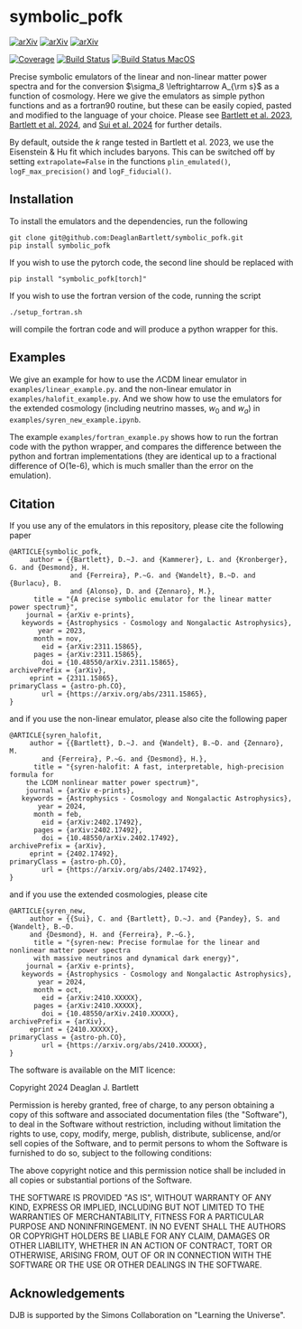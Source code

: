 # symbolic_pofk

[![arXiv](https://img.shields.io/badge/arXiv-2311.15865-b31b1b.svg)](https://arxiv.org/abs/2311.15865)
[![arXiv](https://img.shields.io/badge/arXiv-2402.17492-b31b1b.svg)](https://arxiv.org/abs/2402.17492)
[![arXiv](https://img.shields.io/badge/arXiv-2410.XXXXX-b31b1b.svg)](https://arxiv.org/abs/2410.XXXXX)

[![Coverage](https://img.shields.io/codecov/c/github/DeaglanBartlett/symbolic_pofk)](https://app.codecov.io/gh/DeaglanBartlett/symbolic_pofk)
[![Build Status](https://github.com/DeaglanBartlett/symbolic_pofk/actions/workflows/build-linux.yml/badge.svg)](https://github.com/DeaglanBartlett/symbolic_pofk/actions/workflows/build-linux.yml)
[![Build Status MacOS](https://github.com/DeaglanBartlett/symbolic_pofk/actions/workflows/build-mac.yml/badge.svg)](https://github.com/DeaglanBartlett/symbolic_pofk/actions/workflows/build-mac.yml)



Precise symbolic emulators of the linear and non-linear matter power spectra and for the conversion
$\sigma_8 \leftrightarrow A_{\rm s}$ as a function of cosmology.
Here we give the emulators as simple python functions and as a fortran90 routine, but these can be 
easily copied, pasted and modified to the language of your choice.
Please see 
[Bartlett et al. 2023](https://arxiv.org/abs/2311.15865), 
[Bartlett et al. 2024](https://arxiv.org/abs/2402.17492),
and [Sui et al. 2024](https://arxiv.org/abs/2410.XXXXX)
for further details.

By default, outside the $k$ range tested in Bartlett et al. 2023, 
we use the Eisenstein & Hu fit which includes baryons. This can be switched off by setting
`extrapolate=False` in the functions `plin_emulated()`, `logF_max_precision()` and
`logF_fiducial()`. 


## Installation

To install the emulators and the dependencies, run the following

```
git clone git@github.com:DeaglanBartlett/symbolic_pofk.git
pip install symbolic_pofk
```

If you wish to use the pytorch code, the second line should be replaced with
```
pip install "symbolic_pofk[torch]"
```

If you wish to use the fortran version of the code, running the script
```
./setup_fortran.sh
```
will compile the fortran code and will produce a python wrapper for this.

## Examples

We give an example for how to use the $\Lambda$CDM
linear emulator in `examples/linear_example.py`.
and the non-linear emulator in `examples/halofit_example.py`.
And we show how to use the emulators for the extended cosmology
(including neutrino masses, $w_0$ and $w_a$) in `examples/syren_new_example.ipynb`.

The example `examples/fortran_example.py` shows how to run the
fortran code with the python wrapper, and compares the difference
between the python and fortran implementations
(they are identical up to a fractional difference of
O(1e-6), which is much smaller than the error on the emulation).

## Citation

If you use any of the emulators in this repository, please cite the following paper
```
@ARTICLE{symbolic_pofk,
     author = {{Bartlett}, D.~J. and {Kammerer}, L. and {Kronberger}, G. and {Desmond}, H.
               and {Ferreira}, P.~G. and {Wandelt}, B.~D. and {Burlacu}, B.
               and {Alonso}, D. and {Zennaro}, M.},
      title = "{A precise symbolic emulator for the linear matter power spectrum}",
    journal = {arXiv e-prints},
   keywords = {Astrophysics - Cosmology and Nongalactic Astrophysics},
       year = 2023,
      month = nov,
        eid = {arXiv:2311.15865},
      pages = {arXiv:2311.15865},
        doi = {10.48550/arXiv.2311.15865},
archivePrefix = {arXiv},
     eprint = {2311.15865},
primaryClass = {astro-ph.CO},
        url = {https://arxiv.org/abs/2311.15865},
}
```

and if you use the non-linear emulator, please also cite the following paper
```
@ARTICLE{syren_halofit,
     author = {{Bartlett}, D.~J. and {Wandelt}, B.~D. and {Zennaro}, M.
		and {Ferreira}, P.~G. and {Desmond}, H.},  
      title = "{syren-halofit: A fast, interpretable, high-precision formula for
	the LCDM nonlinear matter power spectrum}",
    journal = {arXiv e-prints},
   keywords = {Astrophysics - Cosmology and Nongalactic Astrophysics},
       year = 2024,
      month = feb,
        eid = {arXiv:2402.17492},
      pages = {arXiv:2402.17492},
        doi = {10.48550/arXiv.2402.17492},
archivePrefix = {arXiv},
     eprint = {2402.17492},
primaryClass = {astro-ph.CO},
        url = {https://arxiv.org/abs/2402.17492},
}
```

and if you use the extended cosmologies, please cite
```
@ARTICLE{syren_new,
     author = {{Sui}, C. and {Bartlett}, D.~J. and {Pandey}, S. and {Wandelt}, B.~D. 
     and {Desmond}, H. and {Ferreira}, P.~G.},  
      title = "{syren-new: Precise formulae for the linear and nonlinear matter power spectra 
      with massive neutrinos and dynamical dark energy}",
    journal = {arXiv e-prints},
   keywords = {Astrophysics - Cosmology and Nongalactic Astrophysics},
       year = 2024,
      month = oct,
        eid = {arXiv:2410.XXXXX},
      pages = {arXiv:2410.XXXXX},
        doi = {10.48550/arXiv.2410.XXXXX},
archivePrefix = {arXiv},
     eprint = {2410.XXXXX},
primaryClass = {astro-ph.CO},
        url = {https://arxiv.org/abs/2410.XXXXX},
}
```

The software is available on the MIT licence:

Copyright 2024 Deaglan J. Bartlett

Permission is hereby granted, free of charge, to any person obtaining a copy of this software and associated documentation files 
(the "Software"), to deal in the Software without restriction, including without limitation the rights to use, copy, modify, 
merge, publish, distribute, sublicense, and/or sell copies of the Software, and to permit persons to whom the Software is 
furnished to do so, subject to the following conditions:

The above copyright notice and this permission notice shall be included in all copies or substantial portions of the Software.

THE SOFTWARE IS PROVIDED "AS IS", WITHOUT WARRANTY OF ANY KIND, EXPRESS OR IMPLIED, INCLUDING BUT NOT LIMITED TO THE WARRANTIES OF 
MERCHANTABILITY, FITNESS FOR A PARTICULAR PURPOSE AND NONINFRINGEMENT. IN NO EVENT SHALL THE AUTHORS OR COPYRIGHT HOLDERS BE LIABLE 
FOR ANY CLAIM, DAMAGES OR OTHER LIABILITY, WHETHER IN AN ACTION OF CONTRACT, TORT OR OTHERWISE, ARISING FROM, OUT OF OR IN 
CONNECTION WITH THE SOFTWARE OR THE USE OR OTHER DEALINGS IN THE SOFTWARE.

## Acknowledgements

DJB is supported by the Simons Collaboration on "Learning the Universe".


